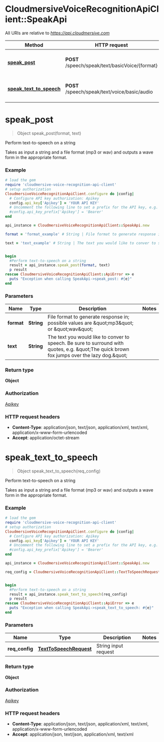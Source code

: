 # CloudmersiveVoiceRecognitionApiClient::SpeakApi

All URIs are relative to *https://api.cloudmersive.com*

Method | HTTP request | Description
------------- | ------------- | -------------
[**speak_post**](SpeakApi.md#speak_post) | **POST** /speech/speak/text/basicVoice/{format} | Perform text-to-speech on a string
[**speak_text_to_speech**](SpeakApi.md#speak_text_to_speech) | **POST** /speech/speak/text/voice/basic/audio | Perform text-to-speech on a string


# **speak_post**
> Object speak_post(format, text)

Perform text-to-speech on a string

Takes as input a string and a file format (mp3 or wav) and outputs a wave form in the appropriate format.

### Example
```ruby
# load the gem
require 'cloudmersive-voice-recognition-api-client'
# setup authorization
CloudmersiveVoiceRecognitionApiClient.configure do |config|
  # Configure API key authorization: Apikey
  config.api_key['Apikey'] = 'YOUR API KEY'
  # Uncomment the following line to set a prefix for the API key, e.g. 'Bearer' (defaults to nil)
  #config.api_key_prefix['Apikey'] = 'Bearer'
end

api_instance = CloudmersiveVoiceRecognitionApiClient::SpeakApi.new

format = 'format_example' # String | File format to generate response in; possible values are \"mp3\" or \"wav\"

text = 'text_example' # String | The text you would like to conver to speech.  Be sure to surround with quotes, e.g. \"The quick brown fox jumps over the lazy dog.\"


begin
  #Perform text-to-speech on a string
  result = api_instance.speak_post(format, text)
  p result
rescue CloudmersiveVoiceRecognitionApiClient::ApiError => e
  puts "Exception when calling SpeakApi->speak_post: #{e}"
end
```

### Parameters

Name | Type | Description  | Notes
------------- | ------------- | ------------- | -------------
 **format** | **String**| File format to generate response in; possible values are \&quot;mp3\&quot; or \&quot;wav\&quot; | 
 **text** | **String**| The text you would like to conver to speech.  Be sure to surround with quotes, e.g. \&quot;The quick brown fox jumps over the lazy dog.\&quot; | 

### Return type

**Object**

### Authorization

[Apikey](../README.md#Apikey)

### HTTP request headers

 - **Content-Type**: application/json, text/json, application/xml, text/xml, application/x-www-form-urlencoded
 - **Accept**: application/octet-stream



# **speak_text_to_speech**
> Object speak_text_to_speech(req_config)

Perform text-to-speech on a string

Takes as input a string and a file format (mp3 or wav) and outputs a wave form in the appropriate format.

### Example
```ruby
# load the gem
require 'cloudmersive-voice-recognition-api-client'
# setup authorization
CloudmersiveVoiceRecognitionApiClient.configure do |config|
  # Configure API key authorization: Apikey
  config.api_key['Apikey'] = 'YOUR API KEY'
  # Uncomment the following line to set a prefix for the API key, e.g. 'Bearer' (defaults to nil)
  #config.api_key_prefix['Apikey'] = 'Bearer'
end

api_instance = CloudmersiveVoiceRecognitionApiClient::SpeakApi.new

req_config = CloudmersiveVoiceRecognitionApiClient::TextToSpeechRequest.new # TextToSpeechRequest | String input request


begin
  #Perform text-to-speech on a string
  result = api_instance.speak_text_to_speech(req_config)
  p result
rescue CloudmersiveVoiceRecognitionApiClient::ApiError => e
  puts "Exception when calling SpeakApi->speak_text_to_speech: #{e}"
end
```

### Parameters

Name | Type | Description  | Notes
------------- | ------------- | ------------- | -------------
 **req_config** | [**TextToSpeechRequest**](TextToSpeechRequest.md)| String input request | 

### Return type

**Object**

### Authorization

[Apikey](../README.md#Apikey)

### HTTP request headers

 - **Content-Type**: application/json, text/json, application/xml, text/xml, application/x-www-form-urlencoded
 - **Accept**: application/json, text/json, application/xml, text/xml



